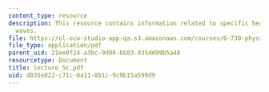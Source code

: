 ```yaml
---
content_type: resource
description: This resource contains information related to specific heat of lattice
  waves.
file: https://ol-ocw-studio-app-qa.s3.amazonaws.com/courses/6-730-physics-for-solid-state-applications-spring-2003/d035e822c71c0a118b1c9c9b15a599d9_lecture_5c.pdf
file_type: application/pdf
parent_uid: 21ee0f24-a3bc-9d08-bb83-835dd99b5a48
resourcetype: Document
title: lecture_5c.pdf
uid: d035e822-c71c-0a11-8b1c-9c9b15a599d9
---
```

